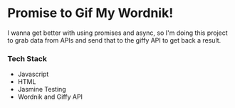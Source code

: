 # Promise to Gif My Wordnik!

I wanna get better with using promises and async, so I'm doing this project to grab data from APIs and send that to the giffy API to get back a result.

### Tech Stack
- Javascript
- HTML
- Jasmine Testing
- Wordnik and Giffy API
